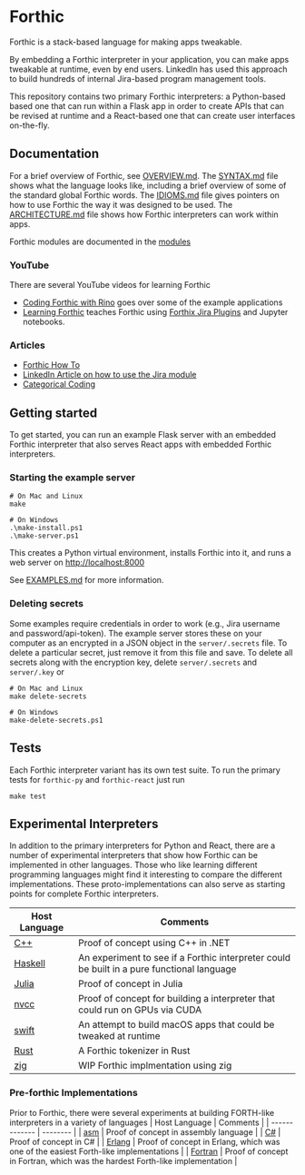 # Forthic

Forthic is a stack-based language for making apps tweakable.

By embedding a Forthic interpreter in your application, you can make apps tweakable at runtime, even by end users.
LinkedIn has used this approach to build hundreds of internal Jira-based program management tools.

This repository contains two primary Forthic interpreters: a Python-based based one that can run within a Flask app in order to create
APIs that can be revised at runtime and a React-based one that can create user interfaces on-the-fly.

## Documentation

For a brief overview of Forthic, see [OVERVIEW.md](docs/OVERVIEW.md).
The [SYNTAX.md](docs/SYNTAX.md) file shows what the language looks like, including a brief overview of some of the standard global Forthic words.
The [IDIOMS.md](docs/IDIOMS.md) file gives pointers on how to use Forthic the way it was designed to be used.
The [ARCHITECTURE.md](docs/ARCHITECTURE.md) file shows how Forthic interpreters can work within apps.

Forthic modules are documented in the [modules](./docs/modules/)

### YouTube

There are several YouTube videos for learning Forthic

-   [Coding Forthic with Rino](https://www.youtube.com/@codingforthic) goes over some of the example applications
-   [Learning Forthic](https://www.youtube.com/playlist?list=PLSnCkfp4FIBQJEM9SNeGLjt_VrPrHMzQF) teaches Forthic using [Forthix Jira Plugins](https://marketplace.atlassian.com/vendors/1225195/forthix-llc) and Jupyter notebooks.

### Articles

-   [Forthic How To](https://forthix.com/category/how-to/)
-   [LinkedIn Article on how to use the Jira module](https://www.linkedin.com/pulse/hello-forthic-abdul-sheik)
-   [Categorical Coding](https://forthix.com/category/categorical-coding/)

## Getting started

To get started, you can run an example Flask server with an embedded Forthic interpreter that
also serves React apps with embedded Forthic interpreters.

### Starting the example server

```
# On Mac and Linux
make

# On Windows
.\make-install.ps1
.\make-server.ps1
```

This creates a Python virtual environment, installs Forthic into it, and runs a
web server on [http://localhost:8000](http://localhost:8000)

See [EXAMPLES.md](docs/EXAMPLES.md) for more information.

### Deleting secrets

Some examples require credentials in order to work (e.g., Jira username and password/api-token).
The example server stores these on your computer as an encrypted in a JSON object in the `server/.secrets` file. To delete a particular secret, just remove it from this file and save. To delete all secrets along with the encryption key, delete `server/.secrets` and `server/.key` or

```
# On Mac and Linux
make delete-secrets

# On Windows
make-delete-secrets.ps1
```

## Tests

Each Forthic interpreter variant has its own test suite. To run the primary tests for `forthic-py` and `forthic-react` just run

```
make test
```

## Experimental Interpreters

In addition to the primary interpreters for Python and React, there are a number of experimental interpreters that
show how Forthic can be implemented in other languages.
Those who like learning different programming languages might find it interesting to compare the different implementations.
These proto-implementations can also serve as starting points for complete Forthic interpreters.

| Host Language                         | Comments                                                                                   |
| ------------------------------------- | ------------------------------------------------------------------------------------------ |
| [C++](./experimental/forthic-cpp/)    | Proof of concept using C++ in .NET                                                         |
| [Haskell](./experimental/forthic-hs)  | An experiment to see if a Forthic interpreter could be built in a pure functional language |
| [Julia](./experimental/forthic-jl)    | Proof of concept in Julia                                                                  |
| [nvcc](./experimental/forthic-nvcc)   | Proof of concept for building a interpreter that could run on GPUs via CUDA                |
| [swift](./experimental/forthic-swift) | An attempt to build macOS apps that could be tweaked at runtime                            |
| [Rust](./experimental/forthic-rs)     | A Forthic tokenizer in Rust                                                                |
| [zig](./experimental/forthic-zig)     | WIP Forthic implmentation using zig                                                        |

### Pre-forthic Implementations

Prior to Forthic, there were several experiments at building FORTH-like interpreters in a variety of languages
| Host Language | Comments |
| ------------- | -------- |
| [asm](./experimental/pre-forthic/forrth-asm/) | Proof of concept in assembly language |
| [C#](./experimental/pre-forthic/forrth-cs/) | Proof of concept in C# |
| [Erlang](./experimental/pre-forthic/forrth-erl/) | Proof of concept in Erlang, which was one of the easiest Forth-like implementations |
| [Fortran](./experimental/pre-forthic/forrth-f90/) | Proof of concept in Fortran, which was the hardest Forth-like implementation |
